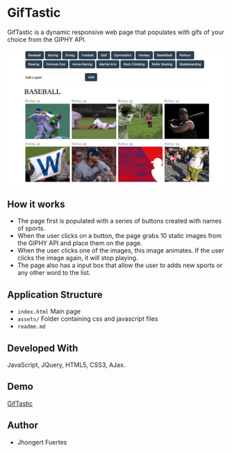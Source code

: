 # GifTastic
GifTastic is a dynamic responsive web page that populates with gifs of your choice from the GIPHY API.

![App image](https://github.com/Jhongert/GifTastic/blob/master/assets/images/app.jpeg?raw=true)

## How it works
- The page first is populated with a series of buttons created with names of sports.
- When the user clicks on a button, the page grabs 10 static images from the GIPHY API and place them on the page.
- When the user clicks one of the images, this image animates. If the user clicks the image again, it will stop playing.
- The page also has a input box that allow the user to adds new sports or any other word to the list.

## Application Structure
- `index.html` Main page
- `assets/` Folder containing css and javascript files
- `readme.md`

## Developed With
JavaScript, JQuery, HTML5, CSS3, AJax.

## Demo
 [GifTastic](https://jhongert.github.io/GifTastic/)

## Author
- Jhongert Fuertes
